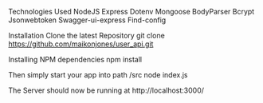 Technologies Used
    NodeJS
    Express
    Dotenv
    Mongoose
    BodyParser
    Bcrypt
    Jsonwebtoken
    Swagger-ui-express
    Find-config

Installation
    Clone the latest Repository
    git clone https://github.com/maikonjones/user_api.git

Installing NPM dependencies 
    npm install

Then simply start your app into path /src 
    node index.js

The Server should now be running at http://localhost:3000/